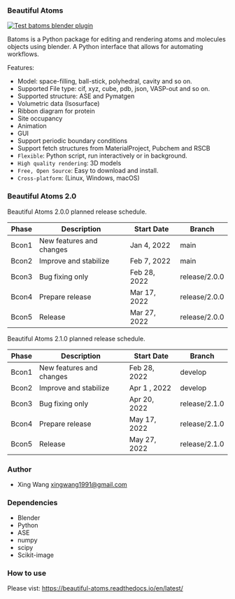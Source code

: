 ### Beautiful Atoms
[![Test batoms blender plugin](https://github.com/alchem0x2A/beautiful-atoms/actions/workflows/batoms_plugin_test.yaml/badge.svg)](https://github.com/alchem0x2A/beautiful-atoms/actions/workflows/batoms_plugin_test.yaml)

Batoms is a Python package for editing and rendering atoms and molecules objects using blender. A Python interface that allows for automating workflows.

Features:

* Model: space-filling, ball-stick, polyhedral, cavity and so on.
* Supported File type: cif, xyz, cube, pdb, json, VASP-out and so on.
* Supported structure: ASE and Pymatgen
* Volumetric data (Isosurface)
* Ribbon diagram for protein
* Site occupancy
* Animation
* GUI
* Support periodic boundary conditions
* Support fetch structures from MaterialProject, Pubchem and RSCB
* ``Flexible``: Python script, run interactively or in background.
* ``High quality rendering``:  3D models
* ``Free, Open Source``: Easy to download and install.
* ``Cross-platform``: (Linux, Windows, macOS)


### Beautiful Atoms 2.0

Beautiful Atoms 2.0.0 planned release schedule.

| Phase | Description              | Start Date   | Branch
| ------|--------------------------|--------------|--------|
| Bcon1 | New features and changes | Jan 4, 2022  | main   | 
| Bcon2 | Improve and stabilize    | Feb 7, 2022  | main   |
| Bcon3 | Bug fixing only          | Feb 28, 2022 | release/2.0.0   |
| Bcon4 | Prepare release          | Mar 17, 2022 | release/2.0.0   |
| Bcon5 | Release                  | Mar 27, 2022 | release/2.0.0   |

Beautiful Atoms 2.1.0 planned release schedule.

| Phase | Description              | Start Date   | Branch
| ------|--------------------------|--------------|--------|
| Bcon1 | New features and changes | Feb 28, 2022  | develop   | 
| Bcon2 | Improve and stabilize    | Apr 1 , 2022  | develop   |
| Bcon3 | Bug fixing only          | Apr 20, 2022 | release/2.1.0   |
| Bcon4 | Prepare release          | May 17, 2022 | release/2.1.0   |
| Bcon5 | Release                  | May 27, 2022 | release/2.1.0   |


### Author
* Xing Wang  <xingwang1991@gmail.com>

### Dependencies

* Blender
* Python
* ASE
* numpy
* scipy
* Scikit-image

### How to use

Please vist: https://beautiful-atoms.readthedocs.io/en/latest/
